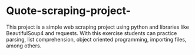 # Quote-scraping-project-

This project is a simple web scraping project using python and libraries like BeautifulSoup4 and requests.
With this exercise students can practice parsing, list comprehension, object oriented programming, importing files, among others.
